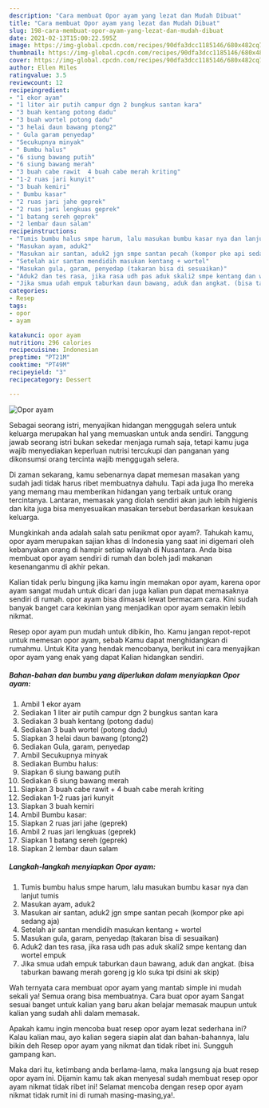 ```yaml
---
description: "Cara membuat Opor ayam yang lezat dan Mudah Dibuat"
title: "Cara membuat Opor ayam yang lezat dan Mudah Dibuat"
slug: 198-cara-membuat-opor-ayam-yang-lezat-dan-mudah-dibuat
date: 2021-02-13T15:00:22.595Z
image: https://img-global.cpcdn.com/recipes/90dfa3dcc1185146/680x482cq70/opor-ayam-foto-resep-utama.jpg
thumbnail: https://img-global.cpcdn.com/recipes/90dfa3dcc1185146/680x482cq70/opor-ayam-foto-resep-utama.jpg
cover: https://img-global.cpcdn.com/recipes/90dfa3dcc1185146/680x482cq70/opor-ayam-foto-resep-utama.jpg
author: Ellen Miles
ratingvalue: 3.5
reviewcount: 12
recipeingredient:
- "1 ekor ayam"
- "1 liter air putih campur dgn 2 bungkus santan kara"
- "3 buah kentang potong dadu"
- "3 buah wortel potong dadu"
- "3 helai daun bawang ptong2"
- " Gula garam penyedap"
- "Secukupnya minyak"
- " Bumbu halus"
- "6 siung bawang putih"
- "6 siung bawang merah"
- "3 buah cabe rawit  4 buah cabe merah kriting"
- "1-2 ruas jari kunyit"
- "3 buah kemiri"
- " Bumbu kasar"
- "2 ruas jari jahe geprek"
- "2 ruas jari lengkuas geprek"
- "1 batang sereh geprek"
- "2 lembar daun salam"
recipeinstructions:
- "Tumis bumbu halus smpe harum, lalu masukan bumbu kasar nya dan lanjut tumis"
- "Masukan ayam, aduk2"
- "Masukan air santan, aduk2 jgn smpe santan pecah (kompor pke api sedang aja)"
- "Setelah air santan mendidih masukan kentang + wortel"
- "Masukan gula, garam, penyedap (takaran bisa di sesuaikan)"
- "Aduk2 dan tes rasa, jika rasa udh pas aduk skali2 smpe kentang dan wortel empuk"
- "Jika smua udah empuk taburkan daun bawang, aduk dan angkat. (bisa taburkan bawang merah goreng jg klo suka tpi dsini ak skip)"
categories:
- Resep
tags:
- opor
- ayam

katakunci: opor ayam 
nutrition: 296 calories
recipecuisine: Indonesian
preptime: "PT21M"
cooktime: "PT49M"
recipeyield: "3"
recipecategory: Dessert

---
```



![Opor ayam](https://img-global.cpcdn.com/recipes/90dfa3dcc1185146/680x482cq70/opor-ayam-foto-resep-utama.jpg)

Sebagai seorang istri, menyajikan hidangan menggugah selera untuk keluarga merupakan hal yang memuaskan untuk anda sendiri. Tanggung jawab seorang istri bukan sekedar menjaga rumah saja, tetapi kamu juga wajib menyediakan keperluan nutrisi tercukupi dan panganan yang dikonsumsi orang tercinta wajib menggugah selera.

Di zaman  sekarang, kamu sebenarnya dapat memesan masakan yang sudah jadi tidak harus ribet membuatnya dahulu. Tapi ada juga lho mereka yang memang mau memberikan hidangan yang terbaik untuk orang tercintanya. Lantaran, memasak yang diolah sendiri akan jauh lebih higienis dan kita juga bisa menyesuaikan masakan tersebut berdasarkan kesukaan keluarga. 



Mungkinkah anda adalah salah satu penikmat opor ayam?. Tahukah kamu, opor ayam merupakan sajian khas di Indonesia yang saat ini digemari oleh kebanyakan orang di hampir setiap wilayah di Nusantara. Anda bisa membuat opor ayam sendiri di rumah dan boleh jadi makanan kesenanganmu di akhir pekan.

Kalian tidak perlu bingung jika kamu ingin memakan opor ayam, karena opor ayam sangat mudah untuk dicari dan juga kalian pun dapat memasaknya sendiri di rumah. opor ayam bisa dimasak lewat bermacam cara. Kini sudah banyak banget cara kekinian yang menjadikan opor ayam semakin lebih nikmat.

Resep opor ayam pun mudah untuk dibikin, lho. Kamu jangan repot-repot untuk memesan opor ayam, sebab Kamu dapat menghidangkan di rumahmu. Untuk Kita yang hendak mencobanya, berikut ini cara menyajikan opor ayam yang enak yang dapat Kalian hidangkan sendiri.

<!--inarticleads1-->

##### Bahan-bahan dan bumbu yang diperlukan dalam menyiapkan Opor ayam:

1. Ambil 1 ekor ayam
1. Sediakan 1 liter air putih campur dgn 2 bungkus santan kara
1. Sediakan 3 buah kentang (potong dadu)
1. Sediakan 3 buah wortel (potong dadu)
1. Siapkan 3 helai daun bawang (ptong2)
1. Sediakan  Gula, garam, penyedap
1. Ambil Secukupnya minyak
1. Sediakan  Bumbu halus:
1. Siapkan 6 siung bawang putih
1. Sediakan 6 siung bawang merah
1. Siapkan 3 buah cabe rawit + 4 buah cabe merah kriting
1. Sediakan 1-2 ruas jari kunyit
1. Siapkan 3 buah kemiri
1. Ambil  Bumbu kasar:
1. Siapkan 2 ruas jari jahe (geprek)
1. Ambil 2 ruas jari lengkuas (geprek)
1. Siapkan 1 batang sereh (geprek)
1. Siapkan 2 lembar daun salam




<!--inarticleads2-->

##### Langkah-langkah menyiapkan Opor ayam:

1. Tumis bumbu halus smpe harum, lalu masukan bumbu kasar nya dan lanjut tumis
1. Masukan ayam, aduk2
1. Masukan air santan, aduk2 jgn smpe santan pecah (kompor pke api sedang aja)
1. Setelah air santan mendidih masukan kentang + wortel
1. Masukan gula, garam, penyedap (takaran bisa di sesuaikan)
1. Aduk2 dan tes rasa, jika rasa udh pas aduk skali2 smpe kentang dan wortel empuk
1. Jika smua udah empuk taburkan daun bawang, aduk dan angkat. (bisa taburkan bawang merah goreng jg klo suka tpi dsini ak skip)




Wah ternyata cara membuat opor ayam yang mantab simple ini mudah sekali ya! Semua orang bisa membuatnya. Cara buat opor ayam Sangat sesuai banget untuk kalian yang baru akan belajar memasak maupun untuk kalian yang sudah ahli dalam memasak.

Apakah kamu ingin mencoba buat resep opor ayam lezat sederhana ini? Kalau kalian mau, ayo kalian segera siapin alat dan bahan-bahannya, lalu bikin deh Resep opor ayam yang nikmat dan tidak ribet ini. Sungguh gampang kan. 

Maka dari itu, ketimbang anda berlama-lama, maka langsung aja buat resep opor ayam ini. Dijamin kamu tak akan menyesal sudah membuat resep opor ayam nikmat tidak ribet ini! Selamat mencoba dengan resep opor ayam nikmat tidak rumit ini di rumah masing-masing,ya!.

